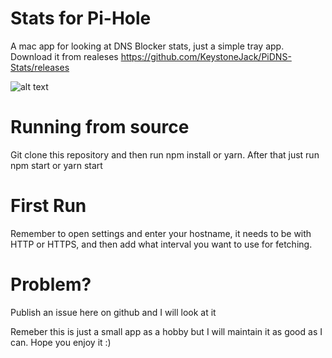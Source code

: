 # Stats for Pi-Hole

A mac app for looking at DNS Blocker stats, just a simple tray app. Download it from realeses https://github.com/KeystoneJack/PiDNS-Stats/releases

![alt text](https://raw.githubusercontent.com/KeystoneJack/PiDNS-Stats/master/Screenshot.png)

# Running from source

Git clone this repository and then run npm install or yarn. After that just run npm start or yarn start

# First Run
Remember to open settings and enter your hostname, it needs to be with HTTP or HTTPS, and then add what interval you want to use for fetching.

# Problem?

Publish an issue here on github and I will look at it




Remeber this is just a small app as a hobby but I will maintain it as good as I can. Hope you enjoy it :)
